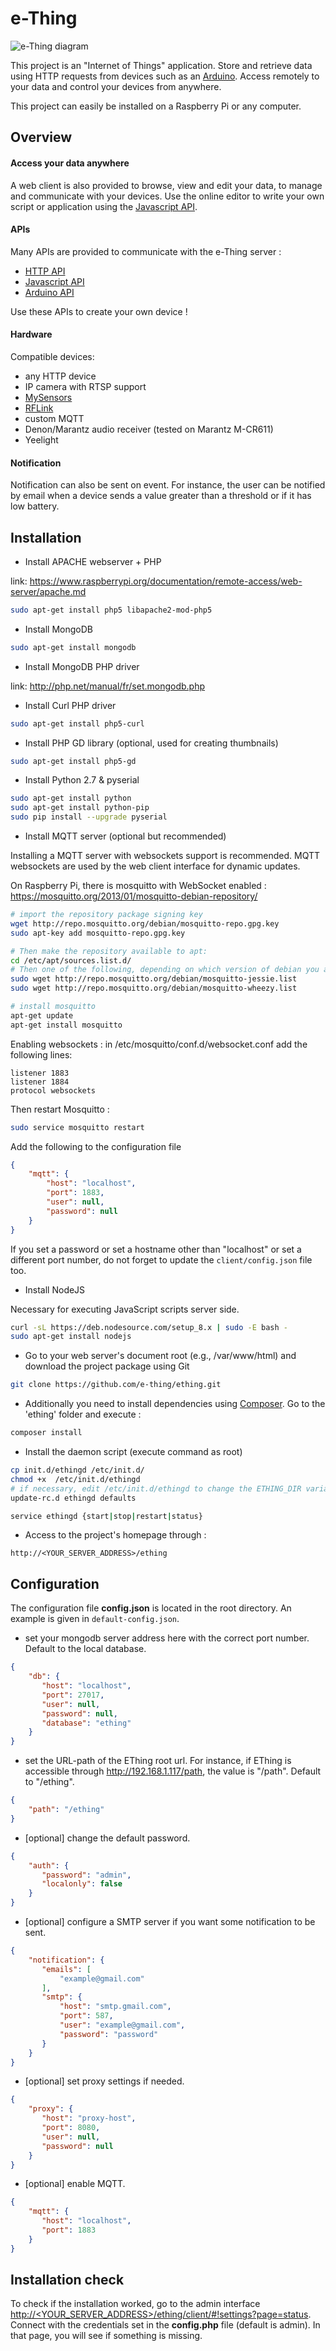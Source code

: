 
e-Thing
=====

![e-Thing diagram](https://cloud.githubusercontent.com/assets/17341216/17180858/1fce5e54-541e-11e6-8e0a-09cc853e4e93.png)

This project is an "Internet of Things" application. Store and retrieve data using HTTP requests from devices such as an [Arduino](https://github.com/e-thing/arduino).
Access remotely to your data and control your devices from anywhere.

This project can easily be installed on a Raspberry Pi or any computer.


## Overview


#### Access your data anywhere

A web client is also provided to browse, view and edit your data, to manage and communicate with your devices.
Use the online editor to write your own script or application using the [Javascript API](http://e-thing.github.io/doc/js).



#### APIs

Many APIs are provided to communicate with the e-Thing server :

- [HTTP API](http://e-thing.github.io/doc/http)
- [Javascript API](http://e-thing.github.io/doc/js)
- [Arduino API](http://e-thing.github.io/doc/arduino.html)

Use these APIs to create your own device !


#### Hardware

Compatible devices:

- any HTTP device
- IP camera with RTSP support
- [MySensors](//www.mysensors.org)
- [RFLink](//rflink.nl)
- custom MQTT
- Denon/Marantz audio receiver (tested on Marantz M-CR611)
- Yeelight


#### Notification

Notification can also be sent on event. For instance, the user can be notified by email when a device sends
a value greater than a threshold or if it has low battery.


## Installation

- Install APACHE webserver + PHP

 link: https://www.raspberrypi.org/documentation/remote-access/web-server/apache.md

 ```bash
 sudo apt-get install php5 libapache2-mod-php5
 ```

- Install MongoDB

 ```bash
 sudo apt-get install mongodb
 ```

- Install MongoDB PHP driver

 link: http://php.net/manual/fr/set.mongodb.php

- Install Curl PHP driver

 ```bash
 sudo apt-get install php5-curl
 ```

- Install PHP GD library (optional, used for creating thumbnails)

 ```bash
 sudo apt-get install php5-gd
 ```
 
- Install Python 2.7 & pyserial

 ```bash
 sudo apt-get install python
 sudo apt-get install python-pip
 sudo pip install --upgrade pyserial
 ```

- Install MQTT server (optional but recommended)

 Installing a MQTT server with websockets support is recommended. MQTT websockets are used by the web client interface for dynamic updates.

 On Raspberry Pi, there is mosquitto with WebSocket enabled : https://mosquitto.org/2013/01/mosquitto-debian-repository/
 
 ```bash
 # import the repository package signing key
 wget http://repo.mosquitto.org/debian/mosquitto-repo.gpg.key
 sudo apt-key add mosquitto-repo.gpg.key
 
 # Then make the repository available to apt:
 cd /etc/apt/sources.list.d/
 # Then one of the following, depending on which version of debian you are using:
 sudo wget http://repo.mosquitto.org/debian/mosquitto-jessie.list
 sudo wget http://repo.mosquitto.org/debian/mosquitto-wheezy.list
 
 # install mosquitto
 apt-get update
 apt-get install mosquitto
 ```
 
 Enabling websockets :
 in /etc/mosquitto/conf.d/websocket.conf add the following lines:
 
 ```
 listener 1883
 listener 1884
 protocol websockets
 ```
 
 Then restart Mosquitto :
 
 ```bash
 sudo service mosquitto restart
 ```
 
 Add the following to the configuration file
 
 ```json
 {
     "mqtt": {
         "host": "localhost",
         "port": 1883,
         "user": null,
         "password": null
     }
 }
 ```

If you set a password or set a hostname other than "localhost" or set a different port number, do not forget to update the `client/config.json` file too.


- Install NodeJS

Necessary for executing JavaScript scripts server side.

 ```bash
 curl -sL https://deb.nodesource.com/setup_8.x | sudo -E bash -
 sudo apt-get install nodejs
 ```
 
- Go to your web server's document root (e.g., /var/www/html) and download the project package using Git

 ```bash
 git clone https://github.com/e-thing/ething.git
 ```

- Additionally you need to install dependencies using [Composer](https://getcomposer.org/download). Go to the 'ething' folder and execute :

 ```bash
 composer install
 ```

- Install the daemon script (execute command as root)

 ```bash
 cp init.d/ethingd /etc/init.d/
 chmod +x  /etc/init.d/ethingd
 # if necessary, edit /etc/init.d/ethingd to change the ETHING_DIR variable (default: /var/www/html/ething)
 update-rc.d ethingd defaults
 
 service ethingd {start|stop|restart|status}
 ```
 
- Access to the project's homepage through :

 `http://<YOUR_SERVER_ADDRESS>/ething`




 
## Configuration

The configuration file **config.json** is located in the root directory. An example is given in `default-config.json`.

* set your mongodb server address here with the correct port number. Default to the local database.

 ```json
 {
     "db": {
        "host": "localhost",
        "port": 27017,
        "user": null,
        "password": null,
        "database": "ething"
     }
 }
 ```
* set the URL-path of the EThing root url. For instance, if EThing is accessible through http://192.168.1.117/path, the value is "/path". Default to "/ething".

 ```json
 {
     "path": "/ething"
 }
 ```
* [optional] change the default password.

 ```json
 {
     "auth": {
        "password": "admin",
        "localonly": false
     }
 }
 ```
* [optional] configure a SMTP server if you want some notification to be sent.

 ```json
 {
     "notification": {
        "emails": [
            "example@gmail.com"
        ],
        "smtp": {
            "host": "smtp.gmail.com",
            "port": 587,
            "user": "example@gmail.com",
            "password": "password"
        }
     }
 }
 ```
* [optional] set proxy settings if needed.

 ```json
 {
     "proxy": {
        "host": "proxy-host",
        "port": 8080,
        "user": null,
        "password": null
     }
 }
 ```
* [optional] enable MQTT.

 ```json
 {
     "mqtt": {
        "host": "localhost",
        "port": 1883
     }
 }
 ```

## Installation check

To check if the installation worked, go to the admin interface [http://&lt;YOUR_SERVER_ADDRESS&gt;/ething/client/#!settings?page=status](http://localhost/ething/client/#!settings?page=status).
Connect with the credentials set in the **config.php** file (default is admin).
In that page, you will see if something is missing.



